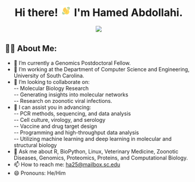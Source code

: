 <h1 align="center">Hi there! <img src="wave.gif" width="30px"> I'm Hamed Abdollahi.</h1>
<p align="center"><a href="#"><img width="60%" height="auto" src="EF-G,_mRNA,_and_tRNAs_in_POST_state_PDB_4W29.gif" height="175px"/></a></p>

## 🙋‍♂️ About Me:<br>
- 🔭 I’m currently a Genomics Postdoctoral Fellow.<br>
- 🌱 I’m working at the Department of Computer Science and Engineering, University of South Carolina.<br>
- 🤝 I’m looking to collaborate on:<br> 
  -- Molecular Biology Research<br>
  -- Generating insights into molecular networks<br>
  -- Research on zoonotic viral infections.<br>
- 🤔 I can assist you in advancing:<br>
  -- PCR methods, sequencing, and data analysis<br>
  -- Cell culture, virology, and serology<br>
  -- Vaccine and drug target design<br>
  -- Programming and high-throughput data analysis<br>
  -- Utilizing machine learning and deep learning in molecular and structural biology<br>
- 💬 Ask me about R, BioPython, Linux, Veterinary Medicine, Zoonotic Diseases, Genomics, Proteomics, Proteins, and Computational Biology.<br>
- 📫 How to reach me: <a href="mailto:ha25@mailbox.sc.edu">ha25@mailbox.sc.edu</a><br>
- 😄 Pronouns: He/Him
